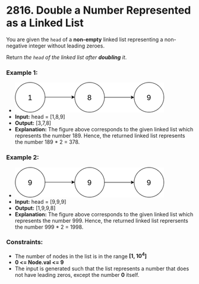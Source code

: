 # 2816. Double a Number Represented as a Linked List

You are given the `head` of a **non-empty** linked list representing a non-negative integer without leading zeroes.

Return *the `head` of the linked list after **doubling** it*.


### Example 1:
- ![](images/example.png)
- **Input:** head = [1,8,9]
- **Output:** [3,7,8]
- **Explanation:** The figure above corresponds to the given linked list which represents the number 189. Hence, the returned linked list represents the number 189 * 2 = 378.

### Example 2:
- ![](images/example2.png)
- **Input:** head = [9,9,9]
- **Output:** [1,9,9,8]
- **Explanation:** The figure above corresponds to the given linked list which represents the number 999. Hence, the returned linked list reprersents the number 999 * 2 = 1998. 
 

### Constraints:
- The number of nodes in the list is in the range **[1, 10<sup>4</sup>]**
- **0 <= Node.val <= 9**
- The input is generated such that the list represents a number that does not have leading zeros, except the number **0** itself.